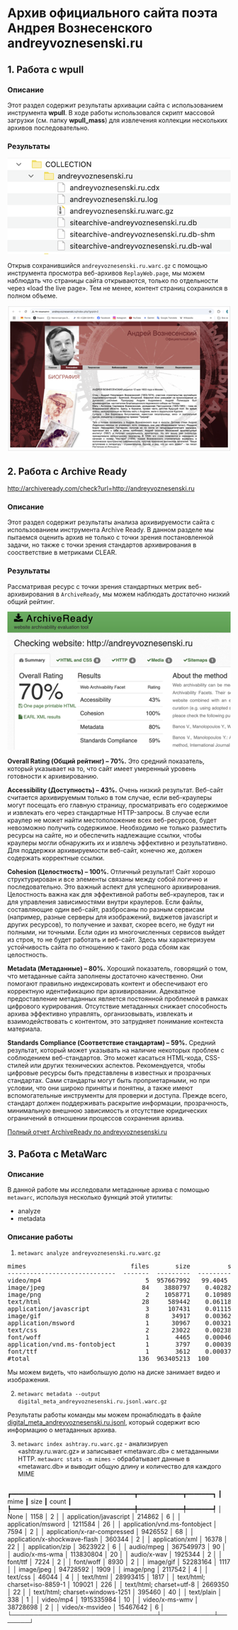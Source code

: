# Архив официального сайта поэта Андрея Вознесенского andreyvoznesenski.ru

## 1. Работа с wpull

### Описание

Этот раздел содержит результаты архивации сайта с использованием инструмента **wpull**.
В ходе работы использовался скрипт массовой загрузки (см. папку **wpull_mass**) для извлечения коллекции нескольких архивов последовательно. 

### Результаты

[![Результаты загрузки wpull](./andreyvoznesenski.ru.png)](./replay-web-page.png)

Открыв сохранившийся `andreyvoznesenski.ru.warc.gz` с помощью инструмента просмотра веб-архивов `ReplayWeb.page`, мы можем наблюдать что страницы сайта открываются, только по отдельности через «load the live page». Тем не менее, контент страниц сохранился в полном объеме.

[![Результаты загрузки replaywebpage](./replaywebpage_andreyvoznesensky.png)](./replaywebpage_andreyvoznesensky.png)

## 2. Работа с Archive Ready
http://archiveready.com/check?url=http://andreyvoznesenski.ru

### Описание

Этот раздел содержит результаты анализа архивируемости  сайта с использованием инструмента Archive Ready. В данном разделе мы пытаемся оценить архив не только с точки зрения постановленной задачи, но также с точки зрения стандартов архивирования в соостветствие в метриками CLEAR.

### Результаты

Рассматривая ресурс с точки зрения стандартных метрик веб-архивирования в `ArchiveReady`, мы можем наблюдать достаточно низкий общий рейтинг.

[![Результаты анализа CLEAR](./AR_andreyvoznesenski.ru.png)](./AR_andreyvoznesenski.ru.png)

**Overall Rating (Общий рейтинг) – 70%.** Это средний показатель, который указывает на то, что сайт имеет умеренный уровень готовности к архивированию.

**Accessibility (Доступность) – 43%.** Очень низкий результат. Веб-сайт считается архивируемым только в том случае, если веб-краулеры могут посещать его главную страницу, просматривать его содержимое и извлекать его через стандартные HTTP-запросы. В случае если краулер не может найти местоположение всех веб-ресурсов, будет невозможно получить содержимое. Необходимо не только разместить ресурсы на сайте, но и обеспечить надлежащие ссылки, чтобы краулеры могли обнаружить их и извлечь эффективно и результативно. Для поддержки архивируемости веб-сайт, конечно же, должен содержать корректные ссылки.

**Cohesion (Целостность) – 100%.** Отличный результат! Сайт хорошо структурирован и все элементы связаны между собой логично и последовательно. Это важный аспект для успешного архивирования. Целостность важна как для эффективной работы веб-краулеров, так и для управления зависимостями внутри краулеров. Если файлы, составляющие один веб-сайт, разбросаны по разным сервисам (например, разные серверы для изображений, виджетов javascript и других ресурсов), то получение и захват, скорее всего, не будут ни полными, ни точными. Если один из многочисленных сервисов выйдет из строя, то не будет работать и веб-сайт. Здесь мы характеризуем устойчивость сайта по отношению к такого рода сбоям как целостность.

**Metadata (Метаданные) – 80%.** Хороший показатель, говорящий о том, что метаданные сайта заполнены достаточно качественно. Они помогают правильно индексировать контент и обеспечивают его корректную идентификацию при архивировании. Адекватное предоставление метаданных является постоянной проблемой в рамках цифрового курирования. Отсутствие метаданных снижает способность архива эффективно управлять, организовывать, извлекать и взаимодействовать с контентом, это затрудняет понимание контекста материала.

**Standards Compliance (Соответствие стандартам) – 59%.** Средний результат, который может указывать на наличие некоторых проблем с соблюдением веб-стандартов. Это может касаться HTML-кода, CSS-стилей или других технических аспектов. Рекомендуется, чтобы цифровые ресурсы быть представлены в известных и прозрачных стандартах. Сами стандарты могут быть проприетарными, но при условии, что они широко приняты и понятны, а также имеют вспомогательные инструменты для проверки и доступа. Прежде всего, стандарт должен поддерживать раскрытие информации, прозрачность, минимальную внешнюю зависимость и отсутствие юридических ограничений в отношении процессов сохранения архива.


[Полный отчет ArchiveReady по andreyvoznesenski.ru](./AR_andreyvoznesenski.ru.pdf)


## 3. Работа с MetaWarc

### Описание


В данной работе мы исследовали метаданные архива с помощью `metawarc`, используя несколько функций этой утилиты:
- analyze
- metadata


### Описание работы

1. `metawarc analyze andreyvoznesenski.ru.warc.gz`
<pre>
mimes                            files       size          share
-----------------------------  -------  ---------  -------------
video/mp4                            5  957667992   99.4045
image/jpeg                          84    3880797    0.402821
image/png                            2    1058771    0.109899
text/html                           28     589442    0.0611832
application/javascript               3     107431    0.0111512
image/gif                            8      34917    0.00362433
application/msword                   1      30967    0.00321433
text/css                             2      23022    0.00238965
font/woff                            1       4465    0.00046346
application/vnd.ms-fontobject        1       3797    0.000394123
font/ttf                             1       3612    0.00037492
#total                             136  963405213  100
</pre>

Мы можем видеть, что наибольшую долю на диске занимает видео и изображения. 

2. `metawarc metadata --output digital_meta_andreyvoznesenski.ru.jsonl.warc.gz`


Результаты работы команды мы можем пронаблюдать в файле [digital_meta_andreyvoznesenski.ru.jsonl](./digital_meta_andreyvoznesenski.ru.jsonl), который содержит всю информацию о метаданных архива.

3. `metawarc index ashtray.ru.warc.gz` - анализируеn «ashtray.ru.warc.gz» и записывает «metawarc.db» с метаданными HTTP.
   `metawarc stats -m mimes` - обрабатывает данные в «metawarc.db» и выводит общую длину и количество для каждого MIME
   <pre>
┏━━━━━━━━━━━━━━━━━━━━━━━━━━━━━━━━━┳━━━━━━━━━━━━┳━━━━━━━┓
┃ mime                            ┃ size       ┃ count ┃
┡━━━━━━━━━━━━━━━━━━━━━━━━━━━━━━━━━╇━━━━━━━━━━━━╇━━━━━━━┩
│ None                            │ 1158       │     2 │
│ application/javascript          │ 214862     │     6 │
│ application/msword              │ 1211584    │    26 │
│ application/vnd.ms-fontobject   │ 7594       │     2 │
│ application/x-rar-compressed    │ 9426552    │    68 │
│ application/x-shockwave-flash   │ 360344     │     2 │
│ application/xml                 │ 16378      │    22 │
│ application/zip                 │ 3623922    │     6 │
│ audio/mpeg                      │ 367549973  │    90 │
│ audio/x-ms-wma                  │ 113830804  │    20 │
│ audio/x-wav                     │ 1925344    │     2 │
│ font/ttf                        │ 7224       │     2 │
│ font/woff                       │ 8930       │     2 │
│ image/gif                       │ 52283164   │  1117 │
│ image/jpeg                      │ 94728592   │  1909 │
│ image/png                       │ 2117542    │     4 │
│ text/css                        │ 46044      │     4 │
│ text/html                       │ 28993415   │  1817 │
│ text/html; charset=iso-8859-1   │ 109021     │   226 │
│ text/html; charset=utf-8        │ 2669350    │    22 │
│ text/html; charset=windows-1251 │ 395460     │    40 │
│ text/plain                      │ 338        │     1 │
│ video/mp4                       │ 1915335984 │    10 │
│ video/x-ms-wmv                  │ 38728698   │     2 │
│ video/x-msvideo                 │ 15467642   │     6 │
└─────────────────────────────────┴────────────┴───────┘
</pre>

